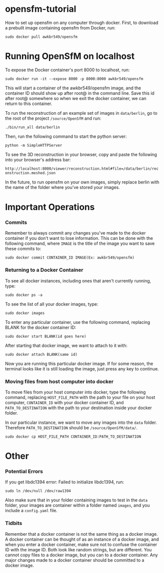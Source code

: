 # opensfm-tutorial
How to set up opensfm on any computer through docker.
First, to download a prebuilt image containing opensfm from Docker, run:

`sudo docker pull awkbr549/opensfm`
# Running OpenSfM on localhost
To expose the Docker container's port 8000 to localhost, run:

`sudo docker run -it --expose 8000 -p 8000:8000 awkbr549/opensfm`

This will start a container of the awkbr549/opensfm image, and the container ID should show up after root@ in the command line. Save this id after root@ somewhere so when we exit the docker container, we can return to this container.

To run the reconstruction of an example set of images in `data/berlin`, go to the root of the project `/source/OpenSfM` and run:

`./bin/run_all data/berlin`

Then, run the following command to start the python server:

`python -m SimpleHTTPServer`

To see the 3D reconstruction in your browser, copy and paste the following into your browser's address bar:

`http://localhost:8000/viewer/reconstruction.html#file=/data/berlin/reconstruction.meshed.json`

In the future, to run opensfm on your own images, simply replace berlin with the name of the folder where you've stored your images.
# Important Operations
### Commits
Remember to always commit any changes you've made to the docker container if you don't want to lose information. This can be done with the following command, where `IMAGE` is the title of the image you want to save these commits to:

`sudo docker commit CONTAINER_ID IMAGE(Ex: awkbr549/opensfm)`
### Returning to a Docker Container
To see all docker instances, including ones that aren't currently running, type:

`sudo docker ps -a`

To see the list of all your docker images, type:

`sudo docker images`

To enter any particular container, use the following command, replacing BLANK for the docker container ID:

`sudo docker start BLANK(id goes here)`

After starting that docker image, we want to attach to it with:

`sudo docker attach BLANK(same id)`

Now you are running this particular docker image. If for some reason, the terminal looks like it is still loading the image, just press any key to continue.

### Moving files from host computer into docker
To move files from your host computer into docker, type the following command, replacing `HOST_FILE_PATH` with the path to your file on your host computer, `CONTAINER_ID` with your docker container ID, and `PATH_TO_DESTINATION` with the path to your destination inside your docker folder.

In our particular instance, we want to move any images into the `data` folder. Therefore `PATH_TO_DESTINATION` should be `/source/OpenSfM/data/`.

`sudo docker cp HOST_FILE_PATH CONTAINER_ID:PATH_TO_DESTINATION`

# Other
### Potential Errors

If you get libdc1394 error: Failed to initialize libdc1394, run:

`sudo ln /dev/null /dev/raw1394`

Also make sure that in your folder containing images to test in the `data` folder, your images are container within a folder named `images`, and you include a `config.yaml` file.

### Tidbits
Remember that a docker container is not the same thing as a docker image. A docker container can be thought of as an instance of a docker image, and when you enter a docker container, make sure not to confuse the container ID with the image ID. Both look like random strings, but are different. You cannot copy files to a docker image, but you can to a docker container. Any major changes made to a docker container should be committed to a docker image.
